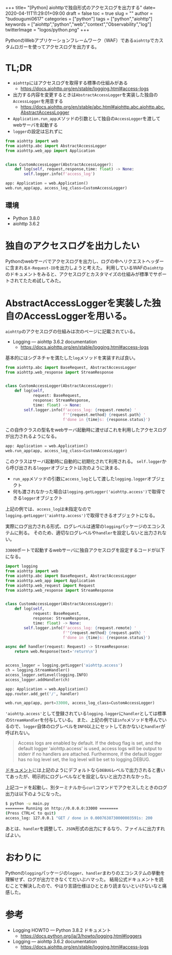 +++
title= "[Python] aiohttpで独自形式のアクセスログを出力する"
date= 2020-04-11T11:29:01+09:00
draft = false
toc = true
slug = ""
author = "budougumi0617"
categories = ["python"]
tags = ["python","aiohttp"]
keywords = ["aiohttp","python","web","context","Observability","log"]
twitterImage = "logos/python.png"
+++

PythonのWebアプリケーションフレームワーク（WAF）である`aiohttp`でカスタムロガーを使ってアクセスログを出力する。

<!--more-->

# TL;DR
- `aiohttp`にはアクセスログを取得する標準の仕組みがある
    - https://docs.aiohttp.org/en/stable/logging.html#access-logs
- 出力する内容を変更するときは`AbstractAccessLogger`を実装した独自の`AccessLogger`を用意する
    - https://docs.aiohttp.org/en/stable/abc.html#aiohttp.abc.aiohttp.abc.AbstractAccessLogger
- `Application.run_app`メソッドの引数として独自の`AccessLogger`を渡してwebサーバを起動する
- `logger`の設定は忘れずに

```python
from aiohttp import web
from aiohttp.abc import AbstractAccessLogger
from aiohttp.web_app import Application


class CustomAccessLogger(AbstractAccessLogger):
    def log(self, request,response,time: float) -> None:
        self.logger.info(f'access_log')

app: Application = web.Application()
web.run_app(app, access_log_class=CustomAccessLogger)
```

## 環境
- Python 3.8.0
- aiohttp 3.6.2

# 独自のアクセスログを出力したい
Pythonのwebサーバでアクセスログを出力し、ログの中へリクエストヘッダーに含まれる`X-Request-ID`を出力しようと考えた。
利用しているWAFの`aiohttp`のドキュメントをみると、アクセスログとカスタマイズの仕組みが標準でサポートされてたため試してみた。

# AbstractAccessLoggerを実装した独自のAccessLoggerを用いる。
`aiohttp`のアクセスログの仕組みは次のページに記載されている。

- Logging — aiohttp 3.6.2 documentation
    - https://docs.aiohttp.org/en/stable/logging.html#access-logs

基本的にはシグネチャを満たした`log`メソッドを実装すれば良い。

```python
from aiohttp.abc import BaseRequest, AbstractAccessLogger
from aiohttp.web_response import StreamResponse


class CustomAccessLogger(AbstractAccessLogger):
    def log(self,
            request: BaseRequest,
            response: StreamResponse,
            time: float) -> None:
        self.logger.info(f'access_log: {request.remote} '
                         f'"{request.method} {request.path} '
                         f'done in {time}s: {response.status}')
```

この自作クラスの型名をwebサーバ起動時に渡せばこれを利用したアクセスログが出力されるようになる。

```python
app: Application = web.Application()
web.run_app(app, access_log_class=CustomAccessLogger)
```

このクラスはサーバ起動時に自動的に初期化されて利用される。
`self.logger`から呼び出される`logger`オブジェクトは次のように決まる、

- `run_app`メソッドの引数に`access_log`として渡した`logging.logger`オブジェクト
- 何も渡されなかった場合は`logging.getLogger('aiohttp.access')`で取得できる`logger`オブジェクト

上記の例では、`access_log`は未指定なので`logging.getLogger('aiohttp.access')`で取得できるオブジェクトになる。

実際にログ出力される形式、ログレベルは通常の`logging`パッケージのエコシステムに則る。
そのため、適切なログレベルや`handler`を設定しないと出力されない。

`33000`ポートで起動するwebサーバに独自アクセスログを設定するコードが以下になる。

```python
import logging
from aiohttp import web
from aiohttp.abc import BaseRequest, AbstractAccessLogger
from aiohttp.web_app import Application
from aiohttp.web_request import Request
from aiohttp.web_response import StreamResponse


class CustomAccessLogger(AbstractAccessLogger):
    def log(self,
            request: BaseRequest,
            response: StreamResponse,
            time: float) -> None:
        self.logger.info(f'access_log: {request.remote} '
                         f'"{request.method} {request.path} '
                         f'done in {time}s: {response.status}')

async def handler(request: Request) -> StreamResponse:
    return web.Response(text='return\n')


access_logger = logging.getLogger('aiohttp.access')
ch = logging.StreamHandler()
access_logger.setLevel(logging.INFO)
access_logger.addHandler(ch)

app: Application = web.Application()
app.router.add_get('/', handler)

web.run_app(app, port=33000, access_log_class=CustomAccessLogger)
```
`'aiohttp.access'`として登録されている`logging.logger`に`handler`としては標準の`StreamHandler`を付与している。
また、上記の例では`info`メソッドを呼んでいるので、`logger`自体のログレベルを`INFO`以上にセットしておかないと`handler`が呼ばれない。

> Access logs are enabled by default. If the debug flag is set, and the default logger 'aiohttp.access' is used, access logs will be output to stderr if no handlers are attached. Furthermore, if the default logger has no log level set, the log level will be set to logging.DEBUG.

[ドキュメント][access_log]には上記のようにデフォルトなら`DEBUG`レベルで出力されると書いてあったが、明示的にログレベルなどを設定しないと出力されなかった。

[access_log]: https://docs.aiohttp.org/en/stable/logging.html#access-logs

上記コードを起動し、別ターミナルから`curl`コマンドでアクセスしたときのログ出力は以下のようになった。

```bash
$ python -u main.py
======== Running on http://0.0.0.0:33000 ========
(Press CTRL+C to quit)
access_log: 127.0.0.1 "GET / done in 0.0007638730000003591s: 200
```

あとは、`handler`を調整して、`JSON`形式の出力にするなり、ファイルに出力すればよい。

# おわりに
Pythonの`logging`パッケージの`logger`、`handler`まわりのエコシステムの挙動を理解せず、ログが出力できなくてだいぶハマった。
結局公式ドキュメントを読むことで解決したので、やはり言語仕様はひととおり読まないといけないなと痛感した。

# 参考
- Logging HOWTO — Python 3.8.2 ドキュメント
    - https://docs.python.org/ja/3/howto/logging.html#loggers
- Logging — aiohttp 3.6.2 documentation
    - https://docs.aiohttp.org/en/stable/logging.html#access-logs
